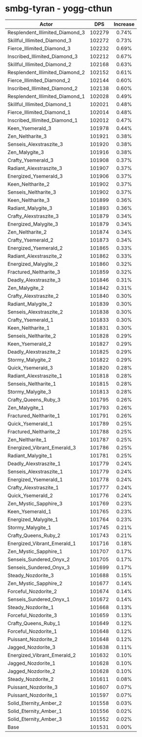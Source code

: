 # smbg-tyran - yogg-cthun
| Actor | DPS | Increase |
|---|:---:|:---:|
|Resplendent_Illimited_Diamond_3|102279|0.74%|
|Skillful_Illimited_Diamond_3|102272|0.73%|
|Fierce_Illimited_Diamond_3|102232|0.69%|
|Inscribed_Illimited_Diamond_3|102212|0.67%|
|Skillful_Illimited_Diamond_2|102168|0.63%|
|Resplendent_Illimited_Diamond_2|102152|0.61%|
|Fierce_Illimited_Diamond_2|102144|0.60%|
|Inscribed_Illimited_Diamond_2|102138|0.60%|
|Resplendent_Illimited_Diamond_1|102028|0.49%|
|Skillful_Illimited_Diamond_1|102021|0.48%|
|Fierce_Illimited_Diamond_1|102014|0.48%|
|Inscribed_Illimited_Diamond_1|102012|0.47%|
|Keen_Ysemerald_3|101978|0.44%|
|Zen_Neltharite_3|101921|0.38%|
|Senseis_Alexstraszite_3|101920|0.38%|
|Zen_Malygite_3|101916|0.38%|
|Crafty_Ysemerald_3|101908|0.37%|
|Radiant_Alexstraszite_3|101907|0.37%|
|Energized_Ysemerald_3|101906|0.37%|
|Keen_Neltharite_2|101902|0.37%|
|Senseis_Neltharite_3|101902|0.37%|
|Keen_Neltharite_3|101899|0.36%|
|Radiant_Malygite_3|101893|0.36%|
|Crafty_Alexstraszite_3|101879|0.34%|
|Energized_Malygite_3|101879|0.34%|
|Zen_Neltharite_2|101874|0.34%|
|Crafty_Ysemerald_2|101873|0.34%|
|Energized_Ysemerald_2|101865|0.33%|
|Radiant_Alexstraszite_2|101862|0.33%|
|Energized_Malygite_2|101860|0.32%|
|Fractured_Neltharite_3|101859|0.32%|
|Deadly_Alexstraszite_3|101846|0.31%|
|Zen_Malygite_2|101842|0.31%|
|Crafty_Alexstraszite_2|101840|0.30%|
|Radiant_Malygite_2|101839|0.30%|
|Senseis_Alexstraszite_2|101838|0.30%|
|Crafty_Ysemerald_1|101833|0.30%|
|Keen_Neltharite_1|101831|0.30%|
|Senseis_Neltharite_2|101828|0.29%|
|Keen_Ysemerald_2|101827|0.29%|
|Deadly_Alexstraszite_2|101825|0.29%|
|Stormy_Malygite_2|101822|0.29%|
|Quick_Ysemerald_3|101820|0.28%|
|Radiant_Alexstraszite_1|101818|0.28%|
|Senseis_Neltharite_1|101815|0.28%|
|Stormy_Malygite_3|101813|0.28%|
|Crafty_Queens_Ruby_3|101795|0.26%|
|Zen_Malygite_1|101793|0.26%|
|Fractured_Neltharite_1|101791|0.26%|
|Quick_Ysemerald_1|101789|0.25%|
|Fractured_Neltharite_2|101788|0.25%|
|Zen_Neltharite_1|101787|0.25%|
|Energized_Vibrant_Emerald_3|101786|0.25%|
|Radiant_Malygite_1|101781|0.25%|
|Deadly_Alexstraszite_1|101779|0.24%|
|Senseis_Alexstraszite_1|101779|0.24%|
|Energized_Ysemerald_1|101778|0.24%|
|Crafty_Alexstraszite_1|101777|0.24%|
|Quick_Ysemerald_2|101776|0.24%|
|Zen_Mystic_Sapphire_3|101769|0.23%|
|Keen_Ysemerald_1|101765|0.23%|
|Energized_Malygite_1|101764|0.23%|
|Stormy_Malygite_1|101745|0.21%|
|Crafty_Queens_Ruby_2|101743|0.21%|
|Energized_Vibrant_Emerald_1|101716|0.18%|
|Zen_Mystic_Sapphire_1|101707|0.17%|
|Senseis_Sundered_Onyx_2|101705|0.17%|
|Senseis_Sundered_Onyx_3|101699|0.17%|
|Steady_Nozdorite_3|101688|0.15%|
|Zen_Mystic_Sapphire_2|101677|0.14%|
|Forceful_Nozdorite_2|101674|0.14%|
|Senseis_Sundered_Onyx_1|101672|0.14%|
|Steady_Nozdorite_1|101668|0.13%|
|Forceful_Nozdorite_3|101659|0.13%|
|Crafty_Queens_Ruby_1|101649|0.12%|
|Forceful_Nozdorite_1|101648|0.12%|
|Puissant_Nozdorite_2|101648|0.12%|
|Jagged_Nozdorite_3|101638|0.11%|
|Energized_Vibrant_Emerald_2|101632|0.10%|
|Jagged_Nozdorite_1|101628|0.10%|
|Jagged_Nozdorite_2|101628|0.10%|
|Steady_Nozdorite_2|101611|0.08%|
|Puissant_Nozdorite_3|101607|0.07%|
|Puissant_Nozdorite_1|101597|0.07%|
|Solid_Eternity_Amber_2|101558|0.03%|
|Solid_Eternity_Amber_1|101556|0.02%|
|Solid_Eternity_Amber_3|101552|0.02%|
|Base|101531|0.00%|
